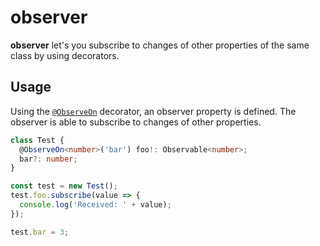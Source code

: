 # observer
**observer** let's you subscribe to changes of other properties of the same class by using decorators.

## Usage
Using the [`@ObserveOn`](https://github.com/aleics/observer/blob/397fc239a3bbcc8242313141f057c0d42f8d3c5e/src/observe.ts#L3) decorator, an observer property is defined. The observer is able to subscribe to changes of other properties.

```ts
class Test {
  @ObserveOn<number>('bar') foo!: Observable<number>;
  bar?: number;
}

const test = new Test();
test.foo.subscribe(value => {
  console.log('Received: ' + value);
});

test.bar = 3;
```
